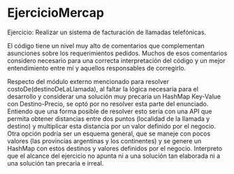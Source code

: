 # EjercicioMercap
Ejercicio: Realizar un sistema de facturación de llamadas telefónicas.

El código tiene un nivel muy alto de comentarios que complementan asunciones sobre los requerimientos pedidos.
Muchos de esos comentarios considero necesario para una correcta interpretación del código y un mejor entendimiento entre mí y aquellos responsables de corregirlo.

Respecto del módulo externo mencionado para resolver costoDe(destinoDeLaLlamada), al faltar la lógica necesaria para el desarrollo y considerar una solución muy precaria un HashMap Key-Value con Destino-Precio, se optó por no resolver esta parte del enunciado. Entiendo que una forma posible de resolver esto sería con una API que permita obtener distancias entre dos puntos (localidad de la llamada y destino) y multiplicar esta distancia por un valor definido por el negocio. Otra opción podría ser un esquema general, que se maneje con pocos valores (las provincias argentinas y los continentes) y se genere un HashMap con estos destinos y valores definidos por el negocio. Interpreto que el alcance del ejercicio no apunta ni a una solución tan elaborada ni a una solución tan precaria e irreal.


